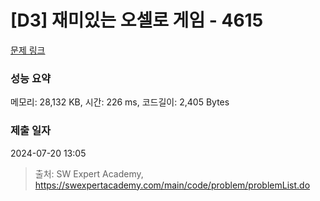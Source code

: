 # [D3] 재미있는 오셀로 게임 - 4615 

[문제 링크](https://swexpertacademy.com/main/code/problem/problemDetail.do?contestProbId=AWQmA4uK8ygDFAXj) 

### 성능 요약

메모리: 28,132 KB, 시간: 226 ms, 코드길이: 2,405 Bytes

### 제출 일자

2024-07-20 13:05



> 출처: SW Expert Academy, https://swexpertacademy.com/main/code/problem/problemList.do